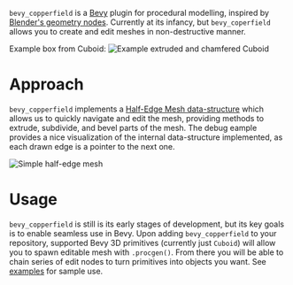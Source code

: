 `bevy_copperfield` is a [Bevy](https://github.com/bevyengine/bevy) plugin for procedural modelling, inspired by [Blender's geometry nodes](https://docs.blender.org/manual/en/latest/modeling/geometry_nodes/index.html). Currently at its infancy, but `bevy_coperfield` allows you to create and edit meshes in non-destructive manner. 

Example box from Cuboid:
![Example extruded and chamfered Cuboid](https://github.com/hexorg/bevy_copperfield/tree/latest/extride_bevel_debug.png)

# Approach

`bevy_copperfield` implements a [Half-Edge Mesh data-structure](https://www.flipcode.com/archives/The_Half-Edge_Data_Structure.shtml) which allows us to quickly navigate and edit the mesh, providing methods to extrude, subdivide, and bevel parts of the mesh. The debug eample provides a nice visualization of the internal data-structure implemented, as each drawn edge is a pointer to the next one.

![Simple half-edge mesh](https://github.com/hexorg/bevy_copperfield/tree/latest/sample_mesh.png)

# Usage
`bevy_copperfield` is still is its early stages of development, but its key goals is to enable seamless use in Bevy. Upon adding `bevy_copperfield` to your repository, supported Bevy 3D primitives (currently just `Cuboid`) will allow you to spawn editable mesh with `.procgen()`. From there you will be able to chain series of edit nodes to turn primitives into objects you want. See [examples](https://github.com/hexorg/bevy_copperfield/tree/latest/examples) for sample use.